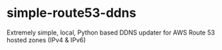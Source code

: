 # simple-route53-ddns
Extremely simple, local, Python based DDNS updater for AWS Route 53 hosted zones (IPv4 &amp; IPv6)
